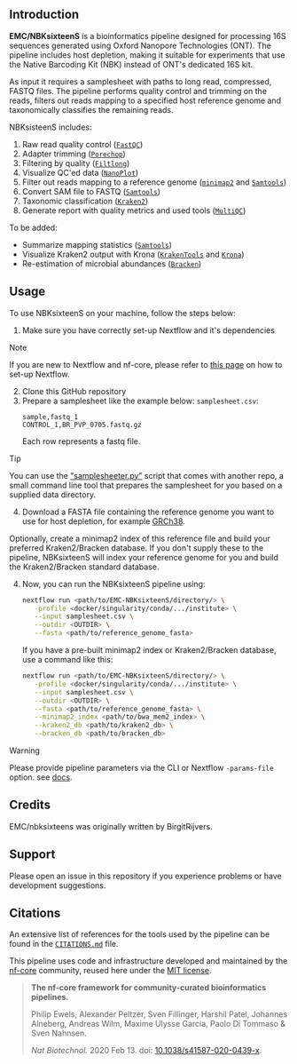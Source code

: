 ## Introduction

**EMC/NBKsixteenS** is a bioinformatics pipeline designed for processing 16S sequences generated using Oxford Nanopore Technologies (ONT). The pipeline includes host depletion, making it suitable for experiments that use the Native Barcoding Kit (NBK) instead of ONT's dedicated 16S kit.

As input it requires a samplesheet with paths to long read, compressed, FASTQ files. The pipeline performs quality control and trimming on the reads, filters out reads mapping to a specified host reference genome and taxonomically classifies the remaining reads.

<!-- TODO nf-core: Include a figure that guides the user through the major workflow steps. Many nf-core
     workflows use the "tube map" design for that. See https://nf-co.re/docs/contributing/design_guidelines#examples for examples.   -->
<!-- TODO nf-core: Fill in short bullet-pointed list of the default steps in the pipeline -->

NBKsisteenS includes:
1. Raw read quality control ([`FastQC`](https://github.com/s-andrews/FastQC))
2. Adapter trimming ([`Porechop`](https://github.com/rrwick/Porechop))
3. Filtering by quality ([`Filtlong`](https://github.com/rrwick/Filtlong))
4. Visualize QC'ed data ([`NanoPlot`](https://github.com/wdecoster/NanoPlot))
5. Filter out reads mapping to a reference genome ([`minimap2`](https://github.com/lh3/minimap2) and [`Samtools`](https://www.htslib.org/doc/samtools-view.html))
6. Convert SAM file to FASTQ ([`Samtools`](https://www.htslib.org/doc/samtools-fasta.html))
7. Taxonomic classification ([`Kraken2`](https://github.com/DerrickWood/kraken2))
8. Generate report with quality metrics and used tools ([`MultiQC`](https://github.com/MultiQC/MultiQC))

To be added:
- Summarize mapping statistics ([`Samtools`](https://www.htslib.org/doc/samtools-flagstat.html))
- Visualize Kraken2 output with Krona ([`KrakenTools`](https://github.com/jenniferlu717/KrakenTools) and [`Krona`](https://github.com/marbl/Krona))
- Re-estimation of microbial abundances ([`Bracken`](https://github.com/jenniferlu717/Bracken))

## Usage
To use NBKsixteenS on your machine, follow the steps below:
1. Make sure you have correctly set-up Nextflow and it's dependencies
> [!NOTE]
> If you are new to Nextflow and nf-core, please refer to [this page](https://nf-co.re/docs/usage/installation) on how to set-up Nextflow. 

2. Clone this GitHub repository
3. Prepare a samplesheet like the example below:
    `samplesheet.csv`:
    ```csv
    sample,fastq_1
    CONTROL_1,BR_PVP_0705.fastq.gz
    ```
    Each row represents a fastq file.
<!-- 
> [!TIP]
> If you don't have data available yet, or you want to test the pipeline first on a small dataset, use the [data that comes with this repo](https://github.com/BirgitRijvers/EMC-MetaMicrobes/tree/master/testdata). This data is subsampled from 3 RNA-seq samples with varying host contents, created by Marques *et al.* .
-->

> [!TIP]
> You can use the ["samplesheeter.py"](https://github.com/BirgitRijvers/EMC-MetaMicrobes/tree/master/samplesheeter) script that comes with another repo, a small command line tool that prepares the samplesheet for you based on a supplied data directory.

   <!-- TODO nf-core: Add documentation about samplesheeter and testdata -->
4. Download a FASTA file containing the reference genome you want to use for host depletion, for example [GRCh38](https://www.ncbi.nlm.nih.gov/datasets/genome/GCF_000001405.26/). 

Optionally, create a minimap2 index of this reference file and build your preferred Kraken2/Bracken database. If you don't supply these to the pipeline, NBKsixteenS will index your reference genome for you and build the Kraken2/Bracken standard database. 

4. Now, you can run the NBKsixteenS pipeline using:
   
    ```bash
    nextflow run <path/to/EMC-NBKsixteenS/directory/> \
       -profile <docker/singularity/conda/.../institute> \
       --input samplesheet.csv \
       --outdir <OUTDIR> \
       --fasta <path/to/reference_genome_fasta>
    ```
    
    If you have a pre-built minimap2 index or Kraken2/Bracken database, use a command like this:
      
      ```bash
      nextflow run <path/to/EMC-NBKsixteenS/directory/> \
         -profile <docker/singularity/conda/.../institute> \
         --input samplesheet.csv \
         --outdir <OUTDIR> \
         --fasta <path/to/reference_genome_fasta> \
         --minimap2_index <path/to/bwa_mem2_index> \
         --kraken2_db <path/to/kraken2_db> \
         --bracken_db <path/to/bracken_db>
      ```  

> [!WARNING]
> Please provide pipeline parameters via the CLI or Nextflow `-params-file` option.
> see [docs](https://nf-co.re/usage/configuration#custom-configuration-files).

## Credits

EMC/nbksixteens was originally written by BirgitRijvers.

## Support

Please open an issue in this repository if you experience problems or have development suggestions.

## Citations

An extensive list of references for the tools used by the pipeline can be found in the [`CITATIONS.md`](CITATIONS.md) file.

This pipeline uses code and infrastructure developed and maintained by the [nf-core](https://nf-co.re) community, reused here under the [MIT license](https://github.com/nf-core/tools/blob/master/LICENSE).

> **The nf-core framework for community-curated bioinformatics pipelines.**
>
> Philip Ewels, Alexander Peltzer, Sven Fillinger, Harshil Patel, Johannes Alneberg, Andreas Wilm, Maxime Ulysse Garcia, Paolo Di Tommaso & Sven Nahnsen.
>
> _Nat Biotechnol._ 2020 Feb 13. doi: [10.1038/s41587-020-0439-x](https://dx.doi.org/10.1038/s41587-020-0439-x).
